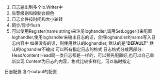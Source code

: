 1. 日志输出到多个io.Writer中
2. 告警级别和控制台颜色
3. 日志文件按时间和大小轮转
4. 同步/异步flush
5. 可以使用Register(name string)来注册loghandler,调用SetLogger()来配置loghandler,使用loghandler来输出日志的话，会将loghandler的name写入日志内容中
如果没有的话，则使用默认的loghandler, 默认的是"__DEFAULT__"
默认的loghandler不输出
可以所有指定日志的格式
日志格式分成两部分: Head/content
Head同一类日志都是一样的，可以预先配置好,也可以自己重新实现
Content为日志的内容，格式比较多样化，可以临时指定


日志配置
各个output的配置

